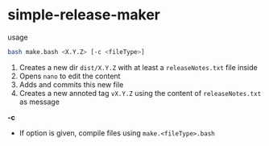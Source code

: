 # simple-release-maker

usage

```bash
bash make.bash <X.Y.Z> [-c <fileType>]
```

1. Creates a new dir `dist/X.Y.Z` with at least a `releaseNotes.txt` file inside
1. Opens `nano` to edit the content
1. Adds and commits this new file
1. Creates a new annoted tag `vX.Y.Z` using the content of `releaseNotes.txt` as message

**-c <fileType>**
- If option is given, compile files using `make.<fileType>.bash`